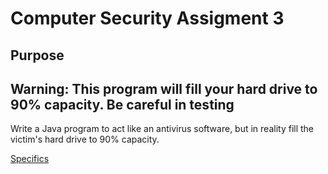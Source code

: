 <h1> Computer Security Assigment 3 </h1>

<h2> Purpose </h2>

<h2> Warning: This program will fill your hard drive to 90% capacity. Be careful in testing </h2>

<p> Write a Java program to act like an antivirus software, but in reality fill the victim's hard drive to 90% capacity. </p>

<a href = "Lab3.pdf"> Specifics </a>
